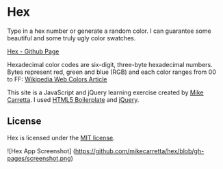# Hex

Type in a hex number or generate a random color. I can guarantee some beautiful and some truly ugly color swatches.

[Hex - Github Page](http://mikecarretta.github.io/hex/)

Hexadecimal color codes are six-digit, three-byte hexadecimal numbers. Bytes represent red, green and blue (RGB) and each color ranges from 00 to FF: <a href="http://en.wikipedia.org/wiki/Web_colors">Wikipedia Web Colors Article</a>

This site is a JavaScript and jQuery learning exercise created by [Mike Carretta](http://mikecarretta.github.io/). I used [HTML5 Boilerplate](http://html5boilerplate.com) and [jQuery](https://github.com/jquery/jquery).

## License
Hex is licensed under the [MIT license](http://opensource.org/licenses/MIT).

![Hex App Screenshot]
(https://github.com/mikecarretta/hex/blob/gh-pages/screenshot.png)